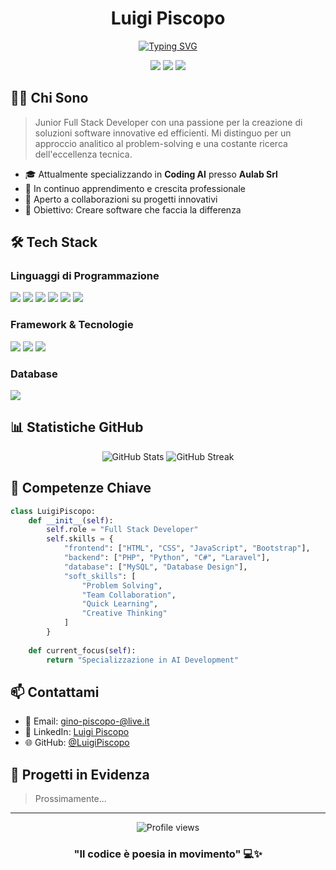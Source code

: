 <div align="center">
  
  # Luigi Piscopo
  
  [![Typing SVG](https://readme-typing-svg.demolab.com?font=Fira+Code&duration=3000&pause=1000&color=00FF00&center=true&vCenter=true&width=435&lines=Full+Stack+Developer;Problem+Solver;Creative+Coder)](https://git.io/typing-svg)
  
  <p align="center">
    <a href="mailto:gino-piscopo-@live.it"><img src="https://img.shields.io/badge/Email-Contact_Me-blue?style=flat-square&logo=gmail" /></a>
    <a href="https://www.linkedin.com/in/luigi-piscopo-developer"><img src="https://img.shields.io/badge/LinkedIn-Connect-blue?style=flat-square&logo=linkedin" /></a>
    <a href="https://github.com/LuigiPiscopo"><img src="https://img.shields.io/github/followers/LuigiPiscopo?label=Follow&style=social" /></a>
  </p>

</div>

## 👨‍💻 Chi Sono

> Junior Full Stack Developer con una passione per la creazione di soluzioni software innovative ed efficienti. Mi distinguo per un approccio analitico al problem-solving e una costante ricerca dell'eccellenza tecnica.

- 🎓 Attualmente specializzando in **Coding AI** presso **Aulab Srl**
- 🌱 In continuo apprendimento e crescita professionale
- 🤝 Aperto a collaborazioni su progetti innovativi
- 🎯 Obiettivo: Creare software che faccia la differenza

## 🛠️ Tech Stack

### Linguaggi di Programmazione
<p align="left">
  <img src="https://img.shields.io/badge/HTML5-E34F26?style=for-the-badge&logo=html5&logoColor=white" />
  <img src="https://img.shields.io/badge/CSS3-1572B6?style=for-the-badge&logo=css3&logoColor=white" />
  <img src="https://img.shields.io/badge/JavaScript-F7DF1E?style=for-the-badge&logo=javascript&logoColor=black" />
  <img src="https://img.shields.io/badge/PHP-777BB4?style=for-the-badge&logo=php&logoColor=white" />
  <img src="https://img.shields.io/badge/Python-3776AB?style=for-the-badge&logo=python&logoColor=white" />
  <img src="https://img.shields.io/badge/C%23-239120?style=for-the-badge&logo=c-sharp&logoColor=white" />
</p>

### Framework & Tecnologie
<p align="left">
  <img src="https://img.shields.io/badge/Laravel-FF2D20?style=for-the-badge&logo=laravel&logoColor=white" />
  <img src="https://img.shields.io/badge/Bootstrap-563D7C?style=for-the-badge&logo=bootstrap&logoColor=white" />
  <img src="https://img.shields.io/badge/Livewire-4E56A6?style=for-the-badge&logo=livewire&logoColor=white" />
</p>

### Database
<p align="left">
  <img src="https://img.shields.io/badge/MySQL-00000F?style=for-the-badge&logo=mysql&logoColor=white" />
</p>

## 📊 Statistiche GitHub

<div align="center">
  <img src="https://github-readme-stats.vercel.app/api?username=LuigiPiscopo&show_icons=true&theme=tokyonight" alt="GitHub Stats" />
  <img src="https://github-readme-streak-stats.herokuapp.com/?user=LuigiPiscopo&theme=tokyonight" alt="GitHub Streak" />
</div>

## 💼 Competenze Chiave

```python
class LuigiPiscopo:
    def __init__(self):
        self.role = "Full Stack Developer"
        self.skills = {
            "frontend": ["HTML", "CSS", "JavaScript", "Bootstrap"],
            "backend": ["PHP", "Python", "C#", "Laravel"],
            "database": ["MySQL", "Database Design"],
            "soft_skills": [
                "Problem Solving",
                "Team Collaboration",
                "Quick Learning",
                "Creative Thinking"
            ]
        }
        
    def current_focus(self):
        return "Specializzazione in AI Development"
```

## 📫 Contattami

- 📧 Email: [gino-piscopo-@live.it](mailto:gino-piscopo-@live.it)
- 💼 LinkedIn: [Luigi Piscopo](https://www.linkedin.com/in/luigi-piscopo-developer)
- 🌐 GitHub: [@LuigiPiscopo](https://github.com/LuigiPiscopo)

## 🌟 Progetti in Evidenza

> Prossimamente...

---

<div align="center">
  <img src="https://komarev.com/ghpvc/?username=LuigiPiscopo&color=blueviolet" alt="Profile views" />
  
  ### "Il codice è poesia in movimento" 💻✨
</div>
